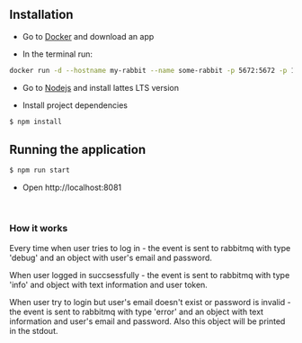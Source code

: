 ## Installation

- Go to [Docker](https://www.docker.com/get-started) and download an app

- In the terminal run:
```bash
docker run -d --hostname my-rabbit --name some-rabbit -p 5672:5672 -p 15672:15672 rabbitmq:3-management
```

- Go to [Nodejs](https://nodejs.org/en/) and install lattes LTS version

- Install project dependencies
```bash
$ npm install
```

## Running the application

```bash
$ npm run start
```
- Open http://localhost:8081

</br>

### How it works

Every time when user tries to log in - the event is sent to rabbitmq with type 'debug' and an object with user's email and password.

When user logged in succsessfully - the event is sent to rabbitmq with type 'info' and object with text information and user token.

When user try to login but user's email doesn't exist or password is invalid - the event is sent to rabbitmq with type 'error' and an object with text information and user's email and password. Also this object will be printed in the stdout. 